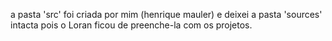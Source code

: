 a pasta 'src' foi criada por mim (henrique mauler) e deixei a pasta 'sources' intacta pois o Loran ficou de preenche-la com os projetos.